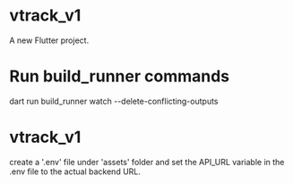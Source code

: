 # vtrack_v1

A new Flutter project.

# Run build_runner commands

dart run build_runner watch --delete-conflicting-outputs

# vtrack_v1

create a '.env' file under 'assets' folder and set the API_URL variable in the .env file to the actual backend URL.

